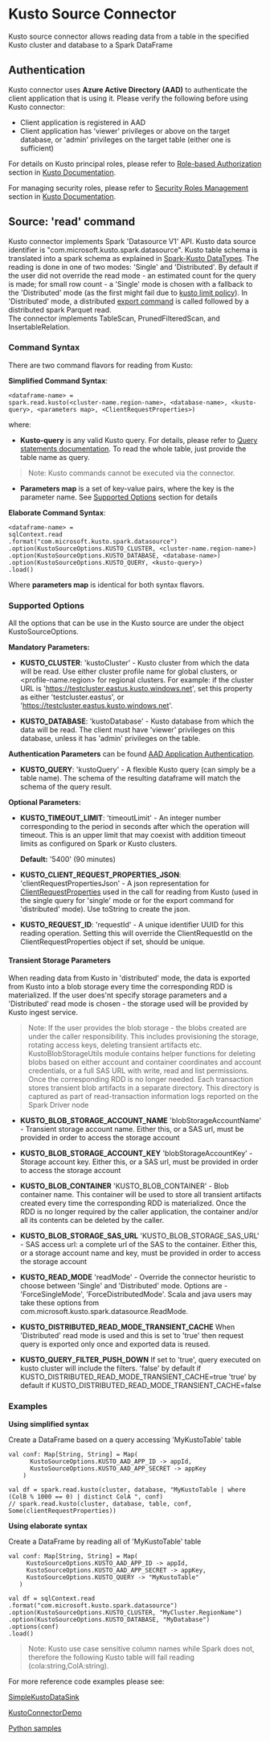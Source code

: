 # Kusto Source Connector

Kusto source connector allows reading data from a table in the specified Kusto cluster and database 
to a Spark DataFrame 

## Authentication

Kusto connector uses  **Azure Active Directory (AAD)** to authenticate the client application 
that is using it. Please verify the following before using Kusto connector:
 * Client application is registered in AAD
 * Client application has 'viewer' privileges or above on the target database, 
 or 'admin' privileges on the target table (either one is sufficient)
 
 For details on Kusto principal roles, please refer to [Role-based Authorization](https://docs.microsoft.com/en-us/azure/kusto/management/access-control/role-based-authorization) 
 section in [Kusto Documentation](https://docs.microsoft.com/en-us/azure/kusto/).
 
 For managing security roles, please refer to [Security Roles Management](https://docs.microsoft.com/en-us/azure/kusto/management/security-roles) 
 section in [Kusto Documentation](https://docs.microsoft.com/en-us/azure/kusto/).
 
 ## Source: 'read' command
 
 Kusto connector implements Spark 'Datasource V1' API. 
 Kusto data source identifier is "com.microsoft.kusto.spark.datasource". 
 Kusto table schema is translated into a spark schema as explained in [Spark-Kusto DataTypes](Spark-Kusto%20DataTypes%20mapping.md).
 The reading is done in one of two modes: 'Single' and 'Distributed'. By default if the user did not override the read mode - an estimated
 count for the query is made; for small row count - a 'Single' mode is chosen with a fallback to the 'Distributed' mode (as the first might
 fail due to [kusto limit policy](https://docs.microsoft.com/en-us/azure/kusto/concepts/querylimits)). In 'Distributed' mode, a distributed
 [export command](https://docs.microsoft.com/en-us/azure/kusto/management/data-export/export-data-to-storage) is called followed by a
 distributed spark Parquet read.  
 The connector implements TableScan, PrunedFilteredScan, and InsertableRelation.
 
 ### Command Syntax
 
 There are two command flavors for reading from Kusto:
 
 **Simplified Command Syntax**: 
  ```
 <dataframe-name> = 
 spark.read.kusto(<cluster-name.region-name>, <database-name>, <kusto-query>, <parameters map>, <ClientRequestProperties>)
  ```
 where:
 * **Kusto-query** is any valid Kusto query. For details, please refer to [Query statements documentation](https://docs.microsoft.com/en-us/azure/kusto/query/statements). To read the whole table, just provide the table name as query.
 >Note:
 Kusto commands  cannot be executed via the connector.
 * **Parameters map** is a set of key-value pairs, where the key is the parameter name. See [Supported Options](#supported-options)
 section for details
  
**Elaborate Command Syntax**: 
```
<dataframe-name> = 
sqlContext.read
.format("com.microsoft.kusto.spark.datasource")
.option(KustoSourceOptions.KUSTO_CLUSTER, <cluster-name.region-name>)
.option(KustoSourceOptions.KUSTO_DATABASE, <database-name>)
.option(KustoSourceOptions.KUSTO_QUERY, <kusto-query>)
.load()
```
Where **parameters map** is identical for both syntax flavors.
      
 ### Supported Options
   
All the options that can be use in the Kusto source are under the object KustoSourceOptions.

 **Mandatory Parameters:** 
  
 * **KUSTO_CLUSTER**:
  'kustoCluster' - Kusto cluster from which the data will be read.
  Use either cluster profile name for global clusters, or <profile-name.region> for regional clusters.
  For example: if the cluster URL is 'https://testcluster.eastus.kusto.windows.net', set this property 
  as either 'testcluster.eastus', or  'https://testcluster.eastus.kusto.windows.net'.
   
  * **KUSTO_DATABASE**: 
  'kustoDatabase' - Kusto database from which the data will be read. The client must have 'viewer' 
  privileges on this database, unless it has 'admin' privileges on the table.
  
  **Authentication Parameters** can be found [AAD Application Authentication](Authentication.md). 

  * **KUSTO_QUERY**: 
  'kustoQuery' - A flexible Kusto query (can simply be a table name). The schema of the resulting dataframe will match the schema of the query result. 
 
 
 **Optional Parameters:** 
 
 * **KUSTO_TIMEOUT_LIMIT**:
 'timeoutLimit' - An integer number corresponding to the period in seconds after which the operation will timeout.
 This is an upper limit that may coexist with addition timeout limits as configured on Spark or Kusto clusters.
 
    **Default:** '5400' (90 minutes)    
    
* **KUSTO_CLIENT_REQUEST_PROPERTIES_JSON**:
  'clientRequestPropertiesJson' - A json representation for [ClientRequestProperties](https://github.com/Azure/azure-kusto-java/blob/master/data/src/main/java/com/microsoft/azure/kusto/data/ClientRequestProperties.java)
   used in the call for reading from Kusto (used in the single query for 'single' mode or for the export command for 'distributed' mode). Use toString to create the json.

* **KUSTO_REQUEST_ID**:
    'requestId' - A unique identifier UUID for this reading operation. Setting this will override the ClientRequestId on the
    ClientRequestProperties object if set, should be unique.
    
#### Transient Storage Parameters
When reading data from Kusto in 'distributed' mode, the data is exported from Kusto into a blob storage every time the corresponding RDD is materialized. 
If the user does'nt specify storage parameters and a 'Distributed' read mode is chosen - the storage used will be provided by Kusto ingest service. 

>Note: If the user provides the blob storage - the blobs created are under the caller responsibility. This includes provisioning the storage, rotating access keys, 
deleting transient artifacts etc. KustoBlobStorageUtils module contains helper functions for deleting blobs based on either account and container 
coordinates and account credentials, or a full SAS URL with write, read and list permissions. Once the corresponding RDD is no longer needed. Each transaction stores transient blob 
artifacts in a separate directory. This directory is captured as part of read-transaction information logs reported on the Spark Driver node 

* **KUSTO_BLOB_STORAGE_ACCOUNT_NAME**
'blobStorageAccountName' - Transient storage account name. Either this, or a SAS url, must be provided in order to access the storage account

* **KUSTO_BLOB_STORAGE_ACCOUNT_KEY**
'blobStorageAccountKey' - Storage account key. Either this, or a SAS url, must be provided in order to access the storage account

* **KUSTO_BLOB_CONTAINER**
'KUSTO_BLOB_CONTAINER' - Blob container name. This container will be used to store all transient artifacts created every time the corresponding RDD is materialized. 
Once the RDD is no longer required by the caller application, the container and/or all its contents can be deleted by the caller.

* **KUSTO_BLOB_STORAGE_SAS_URL**
'KUSTO_BLOB_STORAGE_SAS_URL' - SAS access url: a complete url of the SAS to the container. Either this, or a storage account name and key, must be provided
  in order to access the storage account
  
* **KUSTO_READ_MODE**
'readMode' - Override the connector heuristic to choose between 'Single' and 'Distributed' mode.
Options are - 'ForceSingleMode', 'ForceDistributedMode'.
Scala and java users may take these options from com.microsoft.kusto.spark.datasource.ReadMode.

* **KUSTO_DISTRIBUTED_READ_MODE_TRANSIENT_CACHE**
When 'Distributed' read mode is used and this is set to 'true' then request query is exported only once and exported data is reused.

* **KUSTO_QUERY_FILTER_PUSH_DOWN**
If set to 'true', query executed on kusto cluster will include the filters.
  'false' by default if KUSTO_DISTRIBUTED_READ_MODE_TRANSIENT_CACHE=true
  'true' by default if KUSTO_DISTRIBUTED_READ_MODE_TRANSIENT_CACHE=false
  
  
 ### Examples
 
 **Using simplified syntax**
 
 Create a DataFrame based on a query accessing 'MyKustoTable' table
 ```
 val conf: Map[String, String] = Map(
       KustoSourceOptions.KUSTO_AAD_APP_ID -> appId,
       KustoSourceOptions.KUSTO_AAD_APP_SECRET -> appKey
     )
     
 val df = spark.read.kusto(cluster, database, "MyKustoTable | where (ColB % 1000 == 0) | distinct ColA ", conf)
 // spark.read.kusto(cluster, database, table, conf, Some(clientRequestProperties))
 ``` 
 
 **Using elaborate syntax**
  
  Create a DataFrame by reading all of 'MyKustoTable' table
  ```
 val conf: Map[String, String] = Map(
       KustoSourceOptions.KUSTO_AAD_APP_ID -> appId,
       KustoSourceOptions.KUSTO_AAD_APP_SECRET -> appKey,
       KustoSourceOptions.KUSTO_QUERY -> "MyKustoTable"
     )
 
 val df = sqlContext.read
  .format("com.microsoft.kusto.spark.datasource")
  .option(KustoSourceOptions.KUSTO_CLUSTER, "MyCluster.RegionName")
  .option(KustoSourceOptions.KUSTO_DATABASE, "MyDatabase")
  .options(conf)
  .load()
  ```
  
>Note:
 Kusto use case sensitive column names while Spark does not, therefore the following Kusto table will fail reading (cola:string,ColA:string).
   
 For more reference code examples please see: 
    
 [SimpleKustoDataSink](../samples/src/main/scala/SimpleKustoDataSink.scala)
 
 [KustoConnectorDemo](../samples/src/main/scala/KustoConnectorDemo.scala)
 
 [Python samples](../samples/src/main/python/pyKusto.py)